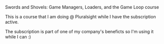Swords and Shovels:
Game Managers, Loaders, and the Game Loop course

This is a course that I am doing @ Pluralsight while I have the subscription active.

The subscription is part of one of my company's beneficts so I'm using it while I can :)